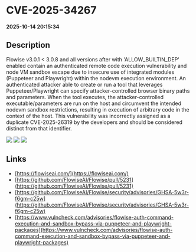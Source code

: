 # CVE-2025-34267

**2025-10-14 20:15:34**

## Description
Flowise v3.0.1 < 3.0.8 and all versions after with 'ALLOW_BUILTIN_DEP' enabled contain an authenticated remote code execution vulnerability and node VM sandbox escape due to insecure use of integrated modules (Puppeteer and Playwright) within the nodevm execution environment. An authenticated attacker able to create or run a tool that leverages Puppeteer/Playwright can specify attacker-controlled browser binary paths and parameters. When the tool executes, the attacker-controlled executable/parameters are run on the host and circumvent the intended nodevm sandbox restrictions, resulting in execution of arbitrary code in the context of the host. This vulnerability was incorrectly assigned as a duplicate CVE-2025-26319 by the developers and should be considered distinct from that identifier.

![](https://img.shields.io/static/v1?label=Score&message=8.4&color=red)
![](https://img.shields.io/static/v1?label=Severity&message=HIGH&color=red)
![](https://img.shields.io/static/v1?label=CWE&message=RCE&color=green)

## Links
- [https://flowiseai.com/](https://flowiseai.com/)
- [https://github.com/FlowiseAI/Flowise/pull/5231](https://github.com/FlowiseAI/Flowise/pull/5231)
- [https://github.com/FlowiseAI/Flowise/security/advisories/GHSA-5w3r-f6gm-c25w](https://github.com/FlowiseAI/Flowise/security/advisories/GHSA-5w3r-f6gm-c25w)
- [https://www.vulncheck.com/advisories/flowise-auth-command-execution-and-sandbox-bypass-via-puppeteer-and-playwright-packages](https://www.vulncheck.com/advisories/flowise-auth-command-execution-and-sandbox-bypass-via-puppeteer-and-playwright-packages)
